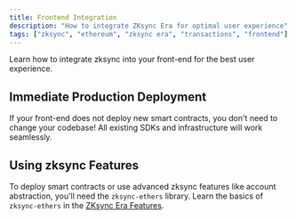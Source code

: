 ```yaml
---
title: Frontend Integration
description: "How to integrate ZKsync Era for optimal user experience"
tags: ["zksync", "ethereum", "zksync era", "transactions", "frontend"]
---
```


Learn how to integrate zksync into your front-end for the best user experience.

## Immediate Production Deployment

If your front-end does not deploy new smart contracts, you don't need to change your codebase! All existing SDKs and
infrastructure will work seamlessly.

## Using zksync Features

To deploy smart contracts or use advanced zksync features like account abstraction, you'll need the `zksync-ethers`
library. Learn the basics of `zksync-ethers` in the [ZKsync Era Features](/sdk/js/ethers/v6/features).
